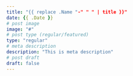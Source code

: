 ```yaml
---
title: "{{ replace .Name "-" " " | title }}"
date: {{ .Date }}
# post image
image: "#"
# post type (regular/featured)
type: "regular"
# meta description
description: "This is meta description"
# post draft
draft: false
---
```


